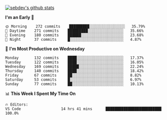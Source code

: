 [![sebdev's github stats](https://github-readme-stats.vercel.app/api?username=sebdeveloper6952)](https://github.com/anuraghazra/github-readme-stats)
<!--START_SECTION:waka-->
**I'm an Early 🐤** 

```text
🌞 Morning    272 commits    █████████░░░░░░░░░░░░░░░░   35.79% 
🌆 Daytime    271 commits    █████████░░░░░░░░░░░░░░░░   35.66% 
🌃 Evening    180 commits    ██████░░░░░░░░░░░░░░░░░░░   23.68% 
🌙 Night      37 commits     █░░░░░░░░░░░░░░░░░░░░░░░░   4.87%

```
📅 **I'm Most Productive on Wednesday** 

```text
Monday       132 commits    ████░░░░░░░░░░░░░░░░░░░░░   17.37% 
Tuesday      122 commits    ████░░░░░░░░░░░░░░░░░░░░░   16.05% 
Wednesday    169 commits    █████░░░░░░░░░░░░░░░░░░░░   22.24% 
Thursday     140 commits    ████░░░░░░░░░░░░░░░░░░░░░   18.42% 
Friday       67 commits     ██░░░░░░░░░░░░░░░░░░░░░░░   8.82% 
Saturday     53 commits     █░░░░░░░░░░░░░░░░░░░░░░░░   6.97% 
Sunday       77 commits     ██░░░░░░░░░░░░░░░░░░░░░░░   10.13%

```


📊 **This Week I Spent My Time On** 

```text
🔥 Editors: 
VS Code                  14 hrs 41 mins      █████████████████████████   100.0%

```


<!--END_SECTION:waka-->
